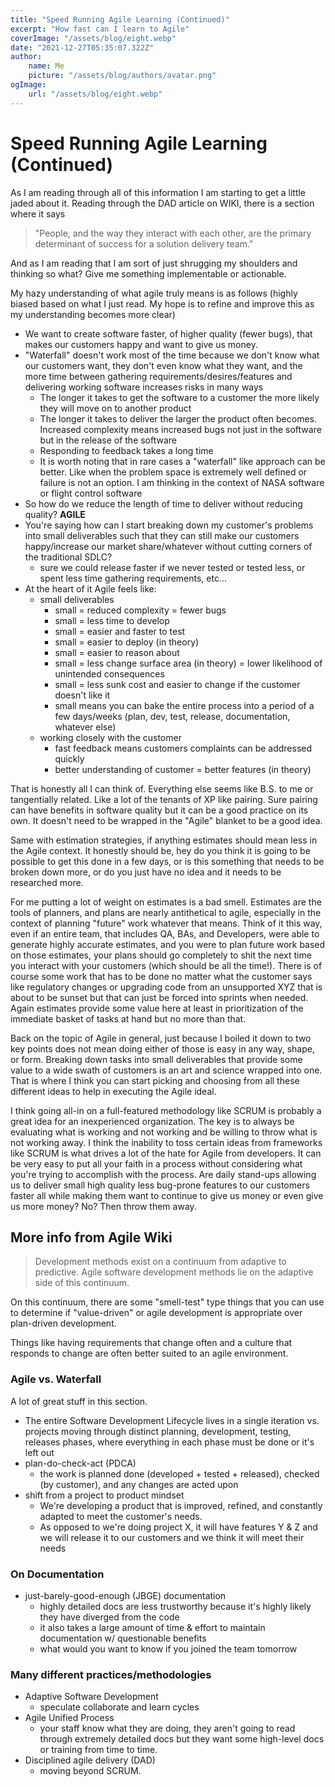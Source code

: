 ```yaml
---
title: "Speed Running Agile Learning (Continued)"
excerpt: "How fast can I learn to Agile"
coverImage: "/assets/blog/eight.webp"
date: "2021-12-27T05:35:07.322Z"
author:
    name: Me
    picture: "/assets/blog/authors/avatar.png"
ogImage:
    url: "/assets/blog/eight.webp"
---
```


# Speed Running Agile Learning (Continued)

As I am reading through all of this information I am starting to get a little jaded about it. Reading through the DAD article on WIKI, there is a section where it says 

>"People, and the way they interact with each other, are the primary determinant of success for a solution delivery team."

And as I am reading that I am sort of just shrugging my shoulders and thinking so what? Give me something implementable or actionable.

My hazy understanding of what agile truly means is as follows (highly biased based on what I just read. My hope is to refine and improve this as my understanding becomes more clear)

- We want to create software faster, of higher quality (fewer bugs), that makes our customers happy and want to give us money.
- "Waterfall" doesn't work most of the time because we don't know what our customers want, they don't even know what they want, and the more time between gathering requirements/desires/features and delivering working software increases risks in many ways
  - The longer it takes to get the software to a customer the more likely they will move on to another product
  - The longer it takes to deliver the larger the product often becomes. Increased complexity means increased bugs not just in the software but in the release of the software
  - Responding to feedback takes a long time
  - It is worth noting that in rare cases a "waterfall" like approach can be better. Like when the problem space is extremely well defined or failure is not an option. I am thinking in the context of NASA software or flight control software
- So how do we reduce the length of time to deliver without reducing quality? **AGILE**
- You're saying how can I start breaking down my customer's problems into small deliverables such that they can still make our customers happy/increase our market share/whatever without cutting corners of the traditional SDLC?
  - sure we could release faster if we never tested or tested less, or spent less time gathering requirements, etc...
- At the heart of it Agile feels like:
  - small deliverables
    - small = reduced complexity = fewer bugs
    - small = less time to develop
    - small = easier and faster to test
    - small = easier to deploy (in theory)
    - small = easier to reason about
    - small = less change surface area (in theory) = lower likelihood of unintended consequences
    - small = less sunk cost and easier to change if the customer doesn't like it
    - small means you can bake the entire process into a period of a few days/weeks (plan, dev, test, release, documentation, whatever else)
  - working closely with the customer
    - fast feedback means customers complaints can be addressed quickly
    - better understanding of customer = better features (in theory)

That is honestly all I can think of. Everything else seems like B.S. to me or tangentially related. Like a lot of the tenants of XP like pairing. Sure pairing can have benefits in software quality but it can be a good practice on its own. It doesn't need to be wrapped in the "Agile" blanket to be a good idea.

Same with estimation strategies, if anything estimates should mean less in the Agile context. It honestly should be, hey do you think it is going to be possible to get this done in a few days, or is this something that needs to be broken down more, or do you just have no idea and it needs to be researched more.

For me putting a lot of weight on estimates is a bad smell. Estimates are the tools of planners, and plans are nearly antithetical to agile, especially in the context of planning "future" work whatever that means. Think of it this way, even if an entire team, that includes QA, BAs, and Developers, were able to generate highly accurate estimates, and you were to plan future work based on those estimates, your plans should go completely to shit the next time you interact with your customers (which should be all the time!). There is of course some work that has to be done no matter what the customer says like regulatory changes or upgrading code from an unsupported XYZ that is about to be sunset but that can just be forced into sprints when needed. Again estimates provide some value here at least in prioritization of the immediate basket of tasks at hand but no more than that.

Back on the topic of Agile in general, just because I boiled it down to two key points does not mean doing either of those is easy in any way, shape, or form. Breaking down tasks into small deliverables that provide some value to a wide swath of customers is an art and science wrapped into one. That is where I think you can start picking and choosing from all these different ideas to help in executing the Agile ideal.

I think going all-in on a full-featured methodology like SCRUM is probably a great idea for an inexperienced organization. The key is to always be evaluating what is working and not working and be willing to throw what is not working away. I think the inability to toss certain ideas from frameworks like SCRUM is what drives a lot of the hate for Agile from developers. It can be very easy to put all your faith in a process without considering what you're trying to accomplish with the process. Are daily stand-ups allowing us to deliver small high quality less bug-prone features to our customers faster all while making them want to continue to give us money or even give us more money? No? Then throw them away.


## More info from Agile Wiki

>Development methods exist on a continuum from adaptive to predictive. Agile software development methods lie on the adaptive side of this continuum.

On this continuum, there are some "smell-test" type things that you can use to determine if "value-driven" or agile development is appropriate over plan-driven development.

Things like having requirements that change often and a culture that responds to change are often better suited to an agile environment.

### Agile vs. Waterfall

A lot of great stuff in this section.

- The entire Software Development Lifecycle lives in a single iteration vs. projects moving through distinct planning, development, testing, releases phases, where everything in each phase must be done or it's left out
- plan-do-check-act (PDCA)
  - the work is planned done (developed + tested + released), checked (by customer), and any changes are acted upon
- shift from a project to product mindset
  - We're developing a product that is improved, refined, and constantly adapted to meet the customer's needs.
  - As opposed to we're doing project X, it will have features Y & Z and we will release it to our customers and we think it will meet their needs

### On Documentation

- just-barely-good-enough (JBGE) documentation
  - highly detailed docs are less trustworthy because it's highly likely they have diverged from the code
  - it also takes a large amount of time & effort to maintain documentation w/ questionable benefits
  - what would you want to know if you joined the team tomorrow

### Many different practices/methodologies

- Adaptive Software Development
  - speculate collaborate and learn cycles
- Agile Unified Process
  - your staff know what they are doing, they aren't going to read through extremely detailed docs but they want some high-level docs or training from time to time.
- Disciplined agile delivery (DAD)
  - moving beyond SCRUM.

